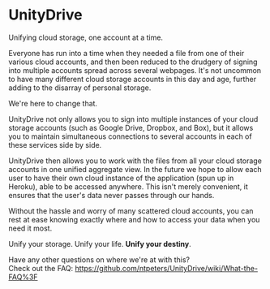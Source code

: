 UnityDrive
========
Unifying cloud storage, one account at a time.

Everyone has run into a time when they needed a file from one of their various
cloud accounts, and then been reduced to the drudgery of signing into multiple
accounts spread across several webpages.  It's not uncommon to have many
different cloud storage accounts in this day and age, further adding to the disarray
of personal storage.

We're here to change that.

UnityDrive not only allows you to sign into multiple instances of your
cloud storage accounts (such as Google Drive, Dropbox, and Box), but it allows
you to maintain simultaneous connections to several accounts in each of these
services side by side.

UnityDrive then allows you to work with the files from all your cloud storage
accounts in one unified aggregate view. In the future we hope to allow each user
to have their own cloud instance of the application (spun up in Heroku), able to
be accessed anywhere. This isn't merely convenient, it ensures that the user's
data never passes through our hands.

Without the hassle and worry of many scattered cloud accounts, you can rest at
ease knowing exactly where and how to access your data when you need it most.

Unify your storage.  Unify your life.  __Unify your destiny__.


Have any other questions on where we're at with this?  
Check out the FAQ:
https://github.com/ntpeters/UnityDrive/wiki/What-the-FAQ%3F
